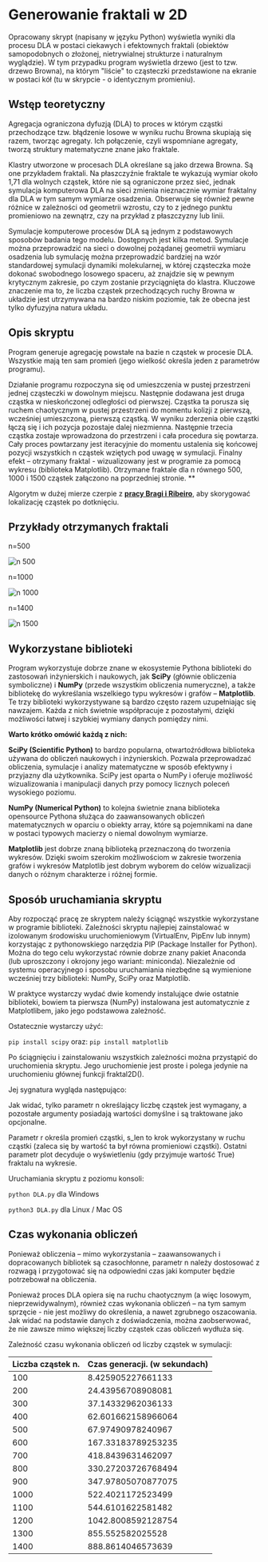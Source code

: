 # Generowanie fraktali w 2D

Opracowany skrypt (napisany w języku Python) wyświetla wyniki dla procesu DLA w postaci ciekawych i efektownych fraktali (obiektów samopodobnych o złożonej, nietrywialnej strukturze i naturalnym wyglądzie). W tym przypadku program wyświetla drzewo (jest to tzw. drzewo Browna), na którym "liście" to cząsteczki przedstawione na ekranie w postaci kół (tu w skrypcie - o identycznym promieniu).

## Wstęp teoretyczny

Agregacja ograniczona dyfuzją (DLA) to proces w którym cząstki przechodzące tzw. błądzenie losowe w wyniku ruchu Browna skupiają się razem, tworząc agregaty. Ich połączenie, czyli wspomniane agregaty, tworzą struktury matematyczne znane jako fraktale.

Klastry utworzone w procesach DLA określane są jako drzewa Browna. Są one przykładem fraktali. Na płaszczyźnie fraktale te wykazują wymiar około 1,71 dla wolnych cząstek, które nie są ograniczone przez sieć, jednak symulacja komputerowa DLA na sieci zmienia nieznacznie wymiar fraktalny dla DLA w tym samym wymiarze osadzenia. Obserwuje się również pewne różnice w zależności od geometrii wzrostu, czy to z jednego punktu promieniowo na zewnątrz, czy na przykład z płaszczyzny lub linii.

Symulacje komputerowe procesów DLA są jednym z podstawowych sposobów badania tego modelu. Dostępnych jest kilka metod. Symulacje można przeprowadzić na sieci o dowolnej pożądanej geometrii wymiaru osadzenia lub symulację można przeprowadzić bardziej na wzór standardowej symulacji dynamiki molekularnej, w której cząsteczka może dokonać swobodnego losowego spaceru, aż znajdzie się w pewnym krytycznym zakresie, po czym zostanie przyciągnięta do klastra. Kluczowe znaczenie ma to, że liczba cząstek przechodzących ruchy Browna w układzie jest utrzymywana na bardzo niskim poziomie, tak że obecna jest tylko dyfuzyjna natura układu.

## Opis skryptu

Program generuje agregację powstałe na bazie n cząstek w procesie DLA. Wszystkie mają ten sam promień (jego wielkość określa jeden z parametrów programu).

Działanie programu rozpoczyna się od umieszczenia w pustej przestrzeni jednej cząsteczki w dowolnym miejscu. Następnie dodawana jest druga cząstka w nieskończonej odległości od pierwszej. Cząstka ta porusza się ruchem chaotycznym w pustej przestrzeni do momentu kolizji z pierwszą, wcześniej umieszczoną, pierwszą cząstką. W wyniku zderzenia obie cząstki łączą się i ich pozycja pozostaje dalej niezmienna. Następnie trzecia cząstka zostaje wprowadzona do przestrzeni i cała procedura się powtarza. Cały proces powtarzany jest iteracyjnie do momentu ustalenia się końcowej pozycji wszystkich n cząstek wziętych pod uwagę w symulacji. Finalny efekt – otrzymany fraktal - wizualizowany jest w programie za pomocą wykresu (biblioteka Matplotlib). Otrzymane fraktale dla n równego 500, 1000 i 1500 cząstek załączono na poprzedniej stronie. \*\*

Algorytm w dużej mierze czerpie z **[pracy Bragi i Ribeiro](https://www.sciencedirect.com/science/article/abs/pii/S0010465511001238?via%3Dihub)**, aby skorygować lokalizację cząstek po dotknięciu.

## Przykłady otrzymanych fraktali

n=500

![n 500](./examples/500-particles-fractal.jpg)

n=1000

![n 1000](./examples/1000-particles-fractal.jpg)

n=1400

![n 1500](./examples/1400-particles-fractal.jpg)

## Wykorzystane biblioteki

Program wykorzystuje dobrze znane w ekosystemie Pythona biblioteki do zastosowań inżynierskich i naukowych, jak **SciPy** (głównie obliczenia symboliczne) i **NumPy** (przede wszystkim obliczenia numeryczne), a także bibliotekę do wykreślania wszelkiego typu wykresów i grafów – **Matplotlib**. Te trzy biblioteki wykorzystywane są bardzo często razem uzupełniając się nawzajem. Każda z nich świetnie współpracuje z pozostałymi, dzięki możliwości łatwej i szybkiej wymiany danych pomiędzy nimi.

**Warto krótko omówić każdą z nich:**

**SciPy (Scientific Python)** to bardzo popularna, otwartoźródłowa biblioteka używana do obliczeń naukowych i inżynierskich. Pozwala przeprowadzać obliczenia, symulacje i analizy matematyczne w sposób efektywny i przyjazny dla użytkownika. SciPy jest oparta o NumPy i oferuje możliwość wizualizowania i manipulacji danych przy pomocy licznych poleceń wysokiego poziomu.

**NumPy (Numerical Python)** to kolejna świetnie znana biblioteka opensource Pythona służąca do zaawansowanych obliczeń matematycznych w oparciu o obiekty array, które są pojemnikami na dane w postaci typowych macierzy o niemal dowolnym wymiarze.

**Matplotlib** jest dobrze znaną biblioteką przeznaczoną do tworzenia wykresów. Dzięki swoim szerokim możliwościom w zakresie tworzenia grafów i wykresów Matplotlib jest dobrym wyborem do celów wizualizacji danych o różnym charakterze i różnej formie.

## Sposób uruchamiania skryptu

Aby rozpocząć pracę ze skryptem należy ściągnąć wszystkie wykorzystane w programie biblioteki. Zależności skryptu najlepiej zainstalować w izolowanym środowisku uruchomieniowym (VirtualEnv, PipEnv lub innym) korzystając z pythonowskiego narzędzia PIP (Package Installer for Python). Można do tego celu wykorzystać równie dobrze znany pakiet Anaconda (lub uproszczony i okrojony jego wariant: miniconda). Niezależnie od systemu operacyjnego i sposobu uruchamiania niezbędne są wymienione wcześniej trzy biblioteki: NumPy, SciPy oraz Matplotlib.

W praktyce wystarczy wydać dwie komendy instalujące dwie ostatnie biblioteki, bowiem ta pierwsza (NumPy) instalowana jest automatycznie z Matplotlibem, jako jego podstawowa zależność.

Ostatecznie wystarczy użyć:

`pip install scipy`
oraz:
`pip install matplotlib`

Po ściągnięciu i zainstalowaniu wszystkich zależności można przystąpić do uruchomienia skryptu. Jego uruchomienie jest proste i polega jedynie na uruchomieniu głównej funkcji fraktal2D().

Jej sygnatura wygląda następująco:

Jak widać, tylko parametr n określający liczbę cząstek jest wymagany, a pozostałe argumenty posiadają wartości domyślne i są traktowane jako opcjonalne.

Parametr r określa promień cząstki, s_len to krok wykorzystany w ruchu cząstki (zaleca się by wartość ta był równa promieniowi cząstki). Ostatni parametr plot decyduje o wyświetleniu (gdy przyjmuje wartość True) fraktalu na wykresie.

Uruchamiania skryptu z poziomu konsoli:

`python DLA.py` dla Windows

`python3 DLA.py` dla Linux / Mac OS

## Czas wykonania obliczeń

Ponieważ obliczenia – mimo wykorzystania – zaawansowanych i dopracowanych bibliotek są czasochłonne, parametr n należy dostosować z rozwagą i przygotować się na odpowiedni czas jaki komputer będzie potrzebował na obliczenia.

Ponieważ proces DLA opiera się na ruchu chaotycznym (a więc losowym, nieprzewidywalnym), również czas wykonania obliczeń – na tym samym sprzęcie - nie jest możliwy do określenia, a nawet zgrubnego oszacowania. Jak widać na podstawie danych z doświadczenia, można zaobserwować, że nie zawsze mimo większej liczby cząstek czas obliczeń wydłuża się.

Zależność czasu wykonania obliczeń od liczby cząstek w symulacji:

| Liczba cząstek n. | Czas generacji. (w sekundach) |
| ----------------- | ----------------------------- |
| 100               | 8.425905227661133             |
| 200               | 24.43956708908081             |
| 300               | 37.14332962036133             |
| 400               | 62.601662158966064            |
| 500               | 67.97490978240967             |
| 600               | 167.33183789253235            |
| 700               | 418.8439631462097             |
| 800               | 330.27203726768494            |
| 900               | 347.97805070877075            |
| 1000              | 522.4021172523499             |
| 1100              | 544.6101622581482             |
| 1200              | 1042.8008592128754            |
| 1300              | 855.552582025528              |
| 1400              | 888.8614046573639             |
